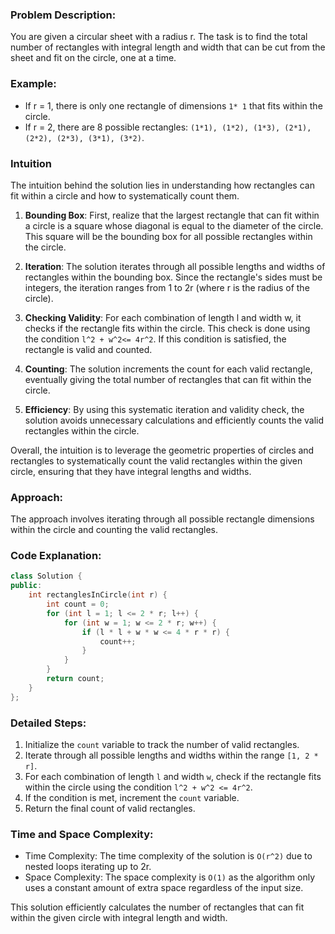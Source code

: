 
### Problem Description:
You are given a circular sheet with a radius r. The task is to find the total number of rectangles with integral length and width that can be cut from the sheet and fit on the circle, one at a time.

### Example:
- If r = 1, there is only one rectangle of dimensions `1* 1` that fits within the circle.
- If r = 2, there are 8 possible rectangles: `(1*1), (1*2), (1*3), (2*1), (2*2), (2*3), (3*1), (3*2)`.

### Intuition
The intuition behind the solution lies in understanding how rectangles can fit within a circle and how to systematically count them.

1. **Bounding Box**: First, realize that the largest rectangle that can fit within a circle is a square whose diagonal is equal to the diameter of the circle. This square will be the bounding box for all possible rectangles within the circle.

2. **Iteration**: The solution iterates through all possible lengths and widths of rectangles within the bounding box. Since the rectangle's sides must be integers, the iteration ranges from 1 to 2r (where r is the radius of the circle).

3. **Checking Validity**: For each combination of length l and width  w, it checks if the rectangle fits within the circle. This check is done using the condition  `l^2 + w^2<= 4r^2`. If this condition is satisfied, the rectangle is valid and counted.

4. **Counting**: The solution increments the count for each valid rectangle, eventually giving the total number of rectangles that can fit within the circle.

5. **Efficiency**: By using this systematic iteration and validity check, the solution avoids unnecessary calculations and efficiently counts the valid rectangles within the circle.

Overall, the intuition is to leverage the geometric properties of circles and rectangles to systematically count the valid rectangles within the given circle, ensuring that they have integral lengths and widths.


### Approach:
The approach involves iterating through all possible rectangle dimensions within the circle and counting the valid rectangles.

### Code Explanation:
```cpp
class Solution {
public:
    int rectanglesInCircle(int r) {
        int count = 0;
        for (int l = 1; l <= 2 * r; l++) {
            for (int w = 1; w <= 2 * r; w++) {
                if (l * l + w * w <= 4 * r * r) {
                    count++;
                }
            }
        }
        return count;
    }
};
```

### Detailed Steps:
1. Initialize the `count` variable to track the number of valid rectangles.
2. Iterate through all possible lengths and widths within the range `[1, 2 * r]`.
3. For each combination of length `l` and width `w`, check if the rectangle fits within the circle using the condition `l^2 + w^2 <= 4r^2`.
4. If the condition is met, increment the `count` variable.
5. Return the final count of valid rectangles.

### Time and Space Complexity:
- Time Complexity: The time complexity of the solution is `O(r^2)` due to nested loops iterating up to  2r.
- Space Complexity: The space complexity is `O(1)` as the algorithm only uses a constant amount of extra space regardless of the input size.

This solution efficiently calculates the number of rectangles that can fit within the given circle with integral length and width.
